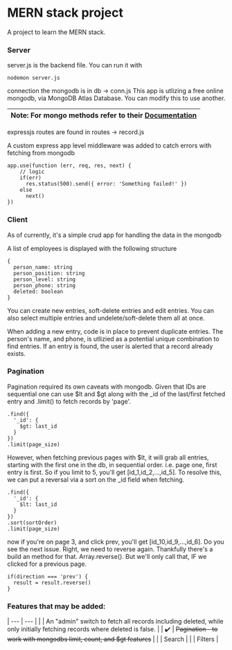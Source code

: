 # MERN stack project

A project to learn the MERN stack.

### Server
server.js is the backend file.
You can run it with 
```
nodemon server.js
```

connection the mongodb is in db -> conn.js
This app is utlizing a free online mongodb, via MongoDB Atlas Database. You can modify this to use another.



| **Note:** For mongo methods refer to their [Documentation](https://docs.mongodb.com/manual/reference/method/) |
| --- |


expressjs routes are found in routes -> record.js

A custom express app level middleware was added to catch errors with fetching from mongodb
```
app.use(function (err, req, res, next) {
    // logic
    if(err)
      res.status(500).send({ error: 'Something failed!' })
    else
      next()
})
```

### Client

As of currently, it's a simple crud app for handling the data in the mongodb

A list of employees is displayed with the following structure
```
{
  person_name: string
  person_position: string
  person_level: string
  person_phone: string
  deleted: boolean
}
```

You can create new entries, soft-delete entries and edit entries. You can also select multiple entries and undelete/soft-delete them all at once.

When adding a new entry, code is in place to prevent duplicate entries. The person's name, and phone, is utlizied as a potential unique combination to find entries.
If an entry is found, the user is alerted that a record already exists.

### Pagination
  Pagination required its own caveats with mongodb.
  Given that IDs are sequential one can use $lt and $gt along with the _id of the last/first fetched entry and .limit() to fetch records by 'page'.
```
.find({
  '_id': {
    $gt: last_id
  }
})
.limit(page_size)
```
  However, when fetching previous pages with $lt, it will grab all entries, starting with the first one in the db, in sequential order. i.e. page one, first entry is first. So if you limit to 5, you'll get [id_1,id_2,...,id_5].
  To resolve this, we can put a reversal via a sort on the _id field when fetching. 
```
.find({
  '_id': {
    $lt: last_id
  }
})
.sort(sortOrder)
.limit(page_size)
```
now if you're on page 3, and click prev, you'll get [id_10,id_9,...,id_6]. Do you see the next issue.
Right, we need to reverse again. Thankfully there's a build an method for that.
Array.reverse(). But we'll only call that, IF we clicked for a previous page.
```
if(direction === 'prev') {
  result = result.reverse()
}
```

### Features that may be added:
  
  | --- | --- |
  |  | An "admin" switch to fetch all records including deleted, while only initially fetching records where deleted is false. |
  | :heavy_check_mark: | <s>Pagination - to work with mongodbs limit, count, and $gt features</s> |
  |  | Search |
  |  | Filters |
  
